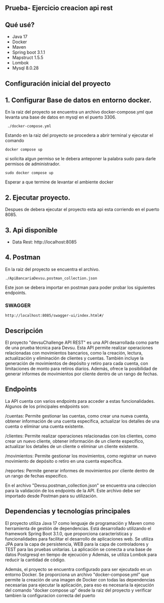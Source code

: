 ## Prueba- Ejercicio creacion api rest
## Qué usé?
* Java 17
* Docker
* Maven
* Spring boot 3.1.1
* Mapstruct 1.5.5
* Lombok
* Mysql 8.0.28

## Configuración inicial del proyecto
## 1. Configurar Base de datos en entorno docker.
En la raiz del proyecto se encuentra un archivo docker-compose.yml que levanta una base de datos en mysql en el puerto 3306.

```
 ./docker-compose.yml
```
Estando en la raiz del proyecto se procedera a abrir terminal y ejecutar el comando

```
docker compose up
```
si solicita algun permiso se le debera anteponer la palabra sudo para darle permisos de administrador.
```
sudo docker compose up
```
Esperar a que termine de levantar el ambiente docker
## 2. Ejecutar proyecto.
Despues de debera ejecutar el proyecto esta api esta corriendo en el puerto 8085.
## 3. Api disponible

* Data Rest: http://localhost:8085

## 4. Postman
En la raiz del proyecto se encuentra el archivo.
```
./ApiBancariaDevsu.postman_collection.json
```
Este json se debera importar en postman para poder probar los siguientes endpoints.

### SWAGGER
```
http://localhost:8085/swagger-ui/index.html#/
```
## Descripción

El proyecto "devsuChallenge API REST" es una API desarrollada como parte de una prueba técnica para
Devsu. Esta API permite realizar operaciones relacionadas con movimientos bancarios, como la
creación, lectura, actualización y eliminación de clientes y cuentas. También incluye la generación
de movimientos de depósito y retiro para cada cuenta, con limitaciones de monto para retiros
diarios. Además, ofrece la posibilidad de generar informes de movimientos por cliente dentro de un
rango de fechas.

## Endpoints

La API cuenta con varios endpoints para acceder a estas funcionalidades. Algunos de los principales
endpoints son:

/cuentas: Permite gestionar las cuentas, como crear una nueva cuenta, obtener información de una
cuenta específica, actualizar los detalles de una cuenta o eliminar una cuenta existente.

/clientes: Permite realizar operaciones relacionadas con los clientes, como crear un nuevo cliente,
obtener información de un cliente específico, actualizar los detalles de un cliente o eliminar un
cliente existente.

/movimientos: Permite gestionar los movimientos, como registrar un nuevo movimiento de depósito o
retiro en una cuenta específica.

/reportes: Permite generar informes de movimientos por cliente dentro de un rango de fechas
específico.

En el archivo "Devsu.postman_collection.json" se encuentra una coleccion para la validación de los
endpoints de la API. Este archivo debe ser importado desde Postman para su utilización.

## Dependencias y tecnologías principales

El proyecto utiliza Java 17 como lenguaje de programación y Maven como herramienta de gestión de
dependencias. Está desarrollado utilizando el framework Spring Boot 3.1.0, que proporciona
características y funcionalidades para facilitar el desarrollo de aplicaciones web. Se utiliza JPA
para la capa de persistencia, WEB para la capa de controladores y TEST para las pruebas unitarias.
La aplicación se conecta a una base de datos Postgresql en tiempo de ejecución y Además, se utiliza
Lombok para reducir la cantidad de código.

Además, el proyecto se encuentra configurado para ser ejecutado en un entorno Docker. Se proporciona
un archivo "docker-compose.yml" que permite la creación de una imagen de Docker con todas las
dependencias necesarias para ejecutar la aplicación, para eso es necesaria la ejecución del
comando "docker compose up" desde la raiz del proyecto y verificar tambien la configuracion correcta
del puerto

